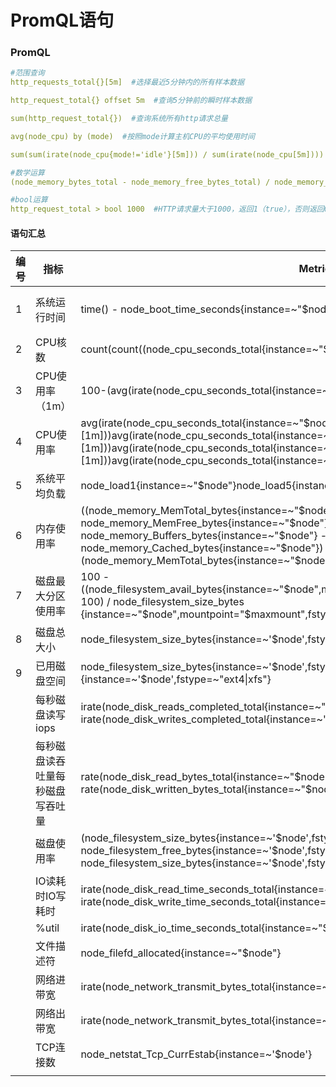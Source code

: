 # PromQL语句

### PromQL

```yaml
#范围查询
http_requests_total{}[5m]  #选择最近5分钟内的所有样本数据

http_request_total{} offset 5m  #查询5分钟前的瞬时样本数据

sum(http_request_total{})  #查询系统所有http请求总量

avg(node_cpu) by (mode)  #按照mode计算主机CPU的平均使用时间

sum(sum(irate(node_cpu{mode!='idle'}[5m])) / sum(irate(node_cpu[5m]))) by (instance)  #按照主机查询各个主机的CPU使用率

#数学运算
(node_memory_bytes_total - node_memory_free_bytes_total) / node_memory_bytes_total > 0.95  #筛选出当前内存使用率超过95%的主机

#bool运算
http_request_total > bool 1000  #HTTP请求量大于1000，返回1（true），否则返回0（false）
```

#### 语句汇总

| **编号** | **指标**                         | **Metrics**                                                  | **Visualization** | **Desicrible**                                         |
| -------- | -------------------------------- | ------------------------------------------------------------ | ----------------- | ------------------------------------------------------ |
| 1        | 系统运行时间                     | time() - node_boot_time_seconds{instance=~"$node"}           | Singlestat        | time:获取当前时间node_boot_time_seconds:虚拟机开机时间 |
| 2        | CPU核数                          | count(count((node_cpu_seconds_total{instance=~"$node",mode='system'}) by (cpu)) | Singlestat        |                                                        |
| 3        | CPU使用率（1m）                  | 100-(avg(irate(node_cpu_seconds_total{instance=~"$node",mode="idle"}[1m]))*100) | Gauge             |                                                        |
| 4        | CPU使用率                        | avg(irate(node_cpu_seconds_total{instance=~"$node",mode="system"}[1m]))avg(irate(node_cpu_seconds_total{instance=~"$node",mode="user"}[1m]))avg(irate(node_cpu_seconds_total{instance=~"$node",mode="idle"}[1m]))avg(irate(node_cpu_seconds_total{instance=~"$node",mode="iowait"}[1m])) |                   | 各种mode下的cpu使用率                                  |
| 5        | 系统平均负载                     | node_load1{instance=~"$node"}node_load5{instance=~"$node"}node_load15{instance=~"$node"} | Gauge             |                                                        |
| 6        | 内存使用率                       | ((node_memory_MemTotal_bytes{instance=~"$node"} - node_memory_MemFree_bytes{instance=~"$node"} - node_memory_Buffers_bytes{instance=~"$node"} - node_memory_Cached_bytes{instance=~"$node"}) / (node_memory_MemTotal_bytes{instance=~"$node"} )) * 100 | Gauge             |                                                        |
| 7        | 磁盘最大分区使用率               | 100 - ((node_filesystem_avail_bytes{instance=~"$node",mountpoint="$maxmount",fstype=~"ext4\|xfs"} * 100) / node_filesystem_size_bytes {instance=~"$node",mountpoint="$maxmount",fstype=~"ext4\|xfs"}) | Gauge Table       |                                                        |
| 8        | 磁盘总大小                       | node_filesystem_size_bytes{instance=~'$node',fstype=~"ext4\|xfs"} | Table             |                                                        |
| 9        | 已用磁盘空间                     | node_filesystem_size_bytes{instance=~'$node',fstype=~"ext4\|xfs"}-node_filesystem_avail_bytes {instance=~'$node',fstype=~"ext4\|xfs"} | Table             |                                                        |
|          | 每秒磁盘读写iops                 | irate(node_disk_reads_completed_total{instance=~"$node"}[$interval]) irate(node_disk_writes_completed_total{instance=~"$node"}[$interval]) | Graph             |                                                        |
|          | 每秒磁盘读吞吐量每秒磁盘写吞吐量 | rate(node_disk_read_bytes_total{instance=~"$node"}[$interval]) rate(node_disk_written_bytes_total{instance=~"$node"}[$interval]) | Graph             |                                                        |
|          | 磁盘使用率                       | (node_filesystem_size_bytes{instance=~'$node',fstype=~"ext4\|xfs"}-node_filesystem_free_bytes{instance=~'$node',fstype=~"ext4\|xfs"})*100 / node_filesystem_size_bytes{instance=~'$node',fstype=~"ext4\|xfs"} |                   |                                                        |
|          | IO读耗时IO写耗时                 | irate(node_disk_read_time_seconds_total{instance=~"$node"}[$interval]) irate(node_disk_write_time_seconds_total{instance=~"$node"}[$interval]) |                   |                                                        |
|          | %util                            | irate(node_disk_io_time_seconds_total{instance=~"$node"}[$interval]) |                   |                                                        |
|          | 文件描述符                       | node_filefd_allocated{instance=~"$node"}                     | Graph             |                                                        |
|          | 网络进带宽                       | irate(node_network_transmit_bytes_total{instance=~'$node',device=~'eth0'}[5m])*8 |                   |                                                        |
|          | 网络出带宽                       | irate(node_network_transmit_bytes_total{instance=~'$node',device=~'eth0'}[5m])*8 |                   |                                                        |
|          | TCP连接数                        | node_netstat_Tcp_CurrEstab{instance=~'$node'}                |                   |                                                        |
|          |                                  |                                                              |                   |                                                        |

